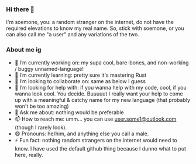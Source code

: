 ### Hi there 👋

I'm soemone, you: a random stranger on the internet, do not have the required elevations to know my real name. So, stick with soemone, or you can also call me "a user" and any variations of the two.

### About me ig
- 🔭 I’m currently working on: my supa cool, bare-bones, and non-working / buggy unnamed-language!
- 🌱 I’m currently learning: pretty sure it's mastering Rust
- 👯 I’m looking to collaborate on: same as below I guess 
- 🤔 I’m looking for help with: if you wanna help with my code, cool, if you wanna look cool. You decide. Buuuuut I really want your help to come up with a meaningful & catchy name for my new language (that probably won't be too amazing) 
- 💬 Ask me about: nothing would be preferable
- 📫 How to reach me: umm... you can use user.some1@outlook.com (though I rarely look).
- 😄 Pronouns: he/him, and anything else you call a male.
- ⚡ Fun fact: nothing random strangers on the internet would need to know.
I have used the default github thing because I dunno what to put here, really.
